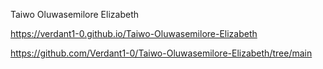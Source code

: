 Taiwo Oluwasemilore Elizabeth 


https://verdant1-0.github.io/Taiwo-Oluwasemilore-Elizabeth

https://github.com/Verdant1-0/Taiwo-Oluwasemilore-Elizabeth/tree/main
